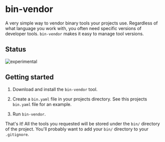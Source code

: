 # bin-vendor

A very simple way to vendor binary tools your projects use.
Regardless of what language you work with, you often need specific versions of developer tools.
`bin-vendor` makes it easy to manage tool versions.

## Status

![experimental](https://img.shields.io/badge/-experimental-yellow?style=for-the-badge)

## Getting started

1. Download and install the `bin-vendor` tool.

1. Create a `bin.yaml` file in your projects directory.
   See this projects `bin.yaml` file for an example.

1. Run `bin-vendor`.

That's it!
All the tools you requested will be stored under the `bin/` directory of the project.
You'll probably want to add your `bin/` directory to your `.gitignore`.
